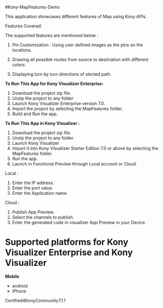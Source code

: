 #Kony-MapFeatures-Demo

This application showcases different features of Map using Kony APIs.

Features Covered: 

The supported features are mentioned below :

  1. Pin Customization : Using user defined images as the pins on the locations.

  2. Drawing all possible routes from source to destination with different colors.

  3. Displaying turn by turn directions of slected path.

**To Run This App for Kony Visualizer Enterprise:**

1. Download the project zip file.
2. Unzip the project to any folder
3. Launch Kony Visualizer Enterprise version 7.0.
4. Import the project by selecting the MapFeatures folder.
5. Build and Run the app.

**To Run This App in Kony Visualizer :**

1. Download the project zip file.
2. Unzip the project to any folder.
3. Launch Kony Visualizer
4. Import it into Kony Visualizer Starter Edition 7.0 or above by selecting the MapFeatures folder.
5. Run the app.
6. Launch in Functional Preview through Local account or Cloud.

Local :

1. Enter the IP address.
2. Enter the port value.
3. Enter the Application name.

Cloud :

1. Publish App Preview.
2. Select the channels to publish.
3. Enter the generated code in visualizer App Preview in your Device.




# Supported platforms for Kony Visualizer Enterprise and Kony Visualizer
**Mobile**
 * android
 * iPhone
 
Certified4KonyCommunity7.1.1

